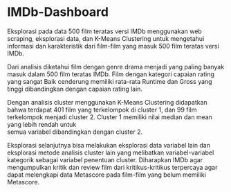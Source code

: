 # IMDb-Dashboard

Eksplorasi pada data 500 film teratas versi IMDb menggunakan web scraping, eksplorasi data, dan K-Means Clustering untuk mengetahui informasi dan karakteristik dari film-film yang masuk 500 film teratas versi IMDb. 

Dari analisis diketahui film dengan genre drama menjadi yang paling banyak masuk dalam 500 film teratas IMDb. Film dengan kategori capaian rating yang sangat Baik cenderung memiliki rata-rata Runtime dan Gross yang tinggi dibandingkan dengan capaian rating lain.  

Dengan analisis cluster menggunakan K-Means Clustering didapatkan bahwa terdapat 401 film yang terkelompok di cluster 1, dan 99 film terkelompok menjadi cluster 2. Cluster 1 memiliki nilai median dan mean yang lebih rendah untuk  
semua variabel dibandingkan dengan cluster 2. 

Eksplorasi selanjutnya bisa melakukan eksplorasi data variabel lain dan eksplorasi metode analisis cluster lain yang melibatkan variabel-variabel kategorik sebagai variabel penentuan cluster. Diharapkan IMDb agar mengumpulkan kritik dan review film dari kritikus-kritikus terpercaya agar dapat melengkapi data Metascore pada film-film yang belum memiliki Metascore.
